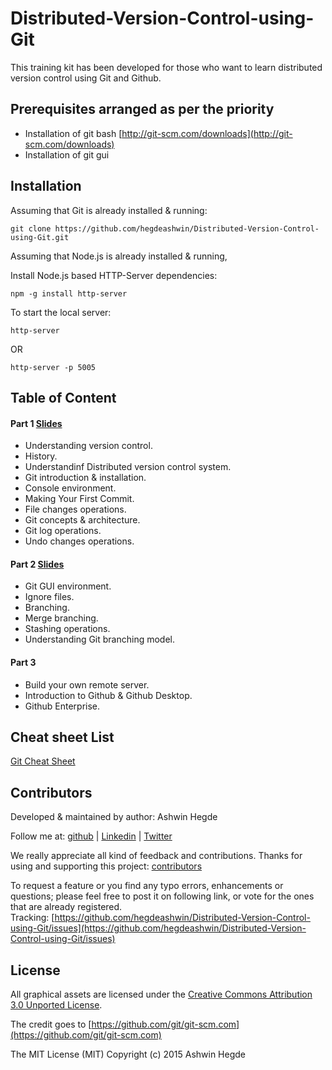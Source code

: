 # Distributed-Version-Control-using-Git
This training kit has been developed for those who want to learn distributed version control using Git and Github.

## Prerequisites arranged as per the priority
* Installation of git bash [http://git-scm.com/downloads](http://git-scm.com/downloads)
* Installation of git gui

## Installation

Assuming that Git is already installed & running:

```
git clone https://github.com/hegdeashwin/Distributed-Version-Control-using-Git.git
```

Assuming that Node.js is already installed & running,

Install Node.js based HTTP-Server dependencies:

```
npm -g install http-server
```

To start the local server:
```
http-server
```
OR
```
http-server -p 5005
```

## Table of Content

#### Part 1 [Slides](http://slides.com/ashwinhegde/dvcs-part-1/fullscreen)
* Understanding version control.
* History.
* Understandinf Distributed version control system.
* Git introduction & installation.
* Console environment.
* Making Your First Commit.
* File changes operations.
* Git concepts & architecture.
* Git log operations.
* Undo changes operations.

#### Part 2 [Slides](http://slides.com/ashwinhegde/dvcs-part-2/fullscreen)
* Git GUI environment.
* Ignore files.
* Branching.
* Merge branching.
* Stashing operations.
* Understanding Git branching model.

#### Part 3
* Build your own remote server.
* Introduction to Github & Github Desktop.
* Github Enterprise.

## Cheat sheet List

[Git Cheat Sheet](https://gist.github.com/hegdeashwin/6390cf8400ed48c37949)


## Contributors

Developed &amp; maintained by author: Ashwin Hegde

Follow me at: [github](https://github.com/hegdeashwin) | [Linkedin](http://in.linkedin.com/in/hegdeashwin) | [Twitter](https://twitter.com/hegdeashwin3)

We really appreciate all kind of feedback and contributions. Thanks for using and supporting this project: 
[contributors](//github.com/hegdeashwin/Distributed-Version-Control-using-Git/graphs/contributors)

To request a feature or you find any typo errors, enhancements or questions; please feel free to post it on following link, or vote for the ones that are already registered.
<br>Tracking: [https://github.com/hegdeashwin/Distributed-Version-Control-using-Git/issues](https://github.com/hegdeashwin/Distributed-Version-Control-using-Git/issues)

## License

All graphical assets are licensed under the [Creative Commons Attribution 3.0 Unported License](http://creativecommons.org/licenses/by/3.0/).

The credit goes to [https://github.com/git/git-scm.com](https://github.com/git/git-scm.com)

The MIT License (MIT)
Copyright (c) 2015 Ashwin Hegde